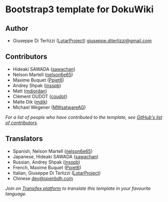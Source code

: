 Bootstrap3 template for DokuWiki
================================

## Author

  * Giuseppe Di Terlizzi ([LotarProject](https://github.com/LotarProject)) <giuseppe.diterlizzi@gmail.com>

## Contributors

  * Hideaki SAWADA ([sawachan](https://github.com/sawachan))
  * Nelson Martell ([nelson6e65](https://github.com/nelson6e65))
  * Maxime Buquet ([Ppjet6](https://github.com/Ppjet6))
  * Andrey Shpak ([insspb](https://github.com/insspb))
  * Matt ([mdjordan](https://github.com/mdjordan))
  * Clément OUDOT ([coudot](https://github.com/coudot))
  * Malte Dik ([mdik](https://github.com/mdik))
  * Michael Wegener ([MWsatwareAG](https://github.com/MWsatwareAG))

*For a list of people who have contributed to the template, see [GitHub's list of contributors](https://github.com/LotarProject/dokuwiki-template-bootstrap3/contributors).*

## Translators

  * Spanish, Nelson Martell ([nelson6e65](https://github.com/nelson6e65))
  * Japanese, Hideaki SAWADA ([sawachan](https://github.com/sawachan))
  * Russian, Andrey Shpak ([insspb](https://github.com/insspb))
  * French, Maxime Buquet ([Ppjet6](https://github.com/Ppjet6))
  * Italian, Giuseppe Di Terlizzi ([LotarProject](https://github.com/LotarProject))
  * Chinese <dev@openbdh.com>

*Join on [Transifex platform](https://www.transifex.com/lotar-project/dokuwiki-template-bootstrap3/) to translate this template in your favourite language.*
